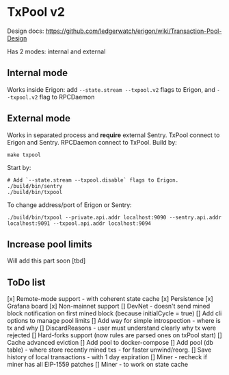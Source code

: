 # TxPool v2

Design docs: https://github.com/ledgerwatch/erigon/wiki/Transaction-Pool-Design

Has 2 modes: internal and external

## Internal mode

Works inside Erigon: add `--state.stream --txpool.v2` flags to Erigon, and `--txpool.v2` flag to RPCDaemon

## External mode

Works in separated process and **require** external Sentry. TxPool connect to Erigon and Sentry. RPCDaemon connect to
TxPool. Build by:

```
make txpool
```

Start by:

```
# Add `--state.stream --txpool.disable` flags to Erigon.
./build/bin/sentry
./build/bin/txpool
```

To change address/port of Erigon or Sentry:

```
./build/bin/txpool --private.api.addr localhost:9090 --sentry.api.addr localhost:9091 --txpool.api.addr localhost:9094
```

## Increase pool limits

Will add this part soon [tbd]

## ToDo list

[x] Remote-mode support - with coherent state cache
[x] Persistence
[x] Grafana board
[x] Non-mainnet support
[] DevNet - doesn't send mined block notification on first mined block (because initialCycle = true)
[] Add cli options to manage pool limits
[] Add way for simple introspection - where is tx and why
[] DiscardReasons - user must understand clearly why tx were rejected
[] Hard-forks support (now rules are parsed ones on txPool start)
[] Cache advanced eviction
[] Add pool to docker-compose
[] Add pool (db table) - where store recently mined txs - for faster unwind/reorg.
[] Save history of local transactions - with 1 day expiration
[] Miner - recheck if miner has all EIP-1559 patches
[] Miner - to work on state cache
